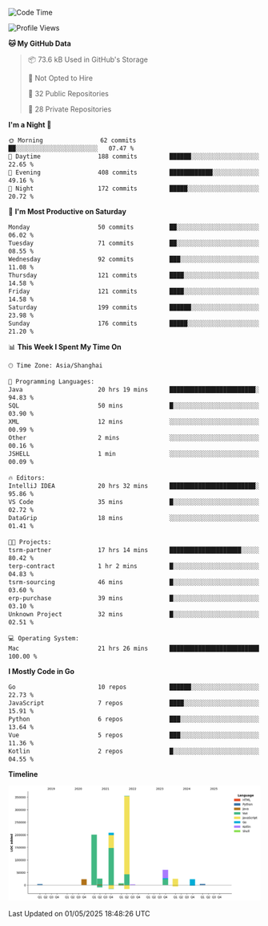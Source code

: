 <!--START_SECTION:waka-->
![Code Time](http://img.shields.io/badge/Code%20Time-4%2C137%20hrs%2018%20mins-blue)

![Profile Views](http://img.shields.io/badge/Profile%20Views-0-blue)

**🐱 My GitHub Data** 

> 📦 73.6 kB Used in GitHub's Storage 
 > 
> 🚫 Not Opted to Hire
 > 
> 📜 32 Public Repositories 
 > 
> 🔑 28 Private Repositories 
 > 
**I'm a Night 🦉** 

```text
🌞 Morning                62 commits          ██░░░░░░░░░░░░░░░░░░░░░░░   07.47 % 
🌆 Daytime                188 commits         ██████░░░░░░░░░░░░░░░░░░░   22.65 % 
🌃 Evening                408 commits         ████████████░░░░░░░░░░░░░   49.16 % 
🌙 Night                  172 commits         █████░░░░░░░░░░░░░░░░░░░░   20.72 % 
```
📅 **I'm Most Productive on Saturday** 

```text
Monday                   50 commits          ██░░░░░░░░░░░░░░░░░░░░░░░   06.02 % 
Tuesday                  71 commits          ██░░░░░░░░░░░░░░░░░░░░░░░   08.55 % 
Wednesday                92 commits          ███░░░░░░░░░░░░░░░░░░░░░░   11.08 % 
Thursday                 121 commits         ████░░░░░░░░░░░░░░░░░░░░░   14.58 % 
Friday                   121 commits         ████░░░░░░░░░░░░░░░░░░░░░   14.58 % 
Saturday                 199 commits         ██████░░░░░░░░░░░░░░░░░░░   23.98 % 
Sunday                   176 commits         █████░░░░░░░░░░░░░░░░░░░░   21.20 % 
```


📊 **This Week I Spent My Time On** 

```text
🕑︎ Time Zone: Asia/Shanghai

💬 Programming Languages: 
Java                     20 hrs 19 mins      ████████████████████████░   94.83 % 
SQL                      50 mins             █░░░░░░░░░░░░░░░░░░░░░░░░   03.90 % 
XML                      12 mins             ░░░░░░░░░░░░░░░░░░░░░░░░░   00.99 % 
Other                    2 mins              ░░░░░░░░░░░░░░░░░░░░░░░░░   00.16 % 
JSHELL                   1 min               ░░░░░░░░░░░░░░░░░░░░░░░░░   00.09 % 

🔥 Editors: 
IntelliJ IDEA            20 hrs 32 mins      ████████████████████████░   95.86 % 
VS Code                  35 mins             █░░░░░░░░░░░░░░░░░░░░░░░░   02.72 % 
DataGrip                 18 mins             ░░░░░░░░░░░░░░░░░░░░░░░░░   01.41 % 

🐱‍💻 Projects: 
tsrm-partner             17 hrs 14 mins      ████████████████████░░░░░   80.42 % 
terp-contract            1 hr 2 mins         █░░░░░░░░░░░░░░░░░░░░░░░░   04.83 % 
tsrm-sourcing            46 mins             █░░░░░░░░░░░░░░░░░░░░░░░░   03.60 % 
erp-purchase             39 mins             █░░░░░░░░░░░░░░░░░░░░░░░░   03.10 % 
Unknown Project          32 mins             █░░░░░░░░░░░░░░░░░░░░░░░░   02.51 % 

💻 Operating System: 
Mac                      21 hrs 26 mins      █████████████████████████   100.00 % 
```

**I Mostly Code in Go** 

```text
Go                       10 repos            ██████░░░░░░░░░░░░░░░░░░░   22.73 % 
JavaScript               7 repos             ████░░░░░░░░░░░░░░░░░░░░░   15.91 % 
Python                   6 repos             ███░░░░░░░░░░░░░░░░░░░░░░   13.64 % 
Vue                      5 repos             ███░░░░░░░░░░░░░░░░░░░░░░   11.36 % 
Kotlin                   2 repos             █░░░░░░░░░░░░░░░░░░░░░░░░   04.55 % 
```



**Timeline**

![Lines of Code chart](https://raw.githubusercontent.com/youtiaoguagua/youtiaoguagua/master/assets/bar_graph.png)


 Last Updated on 01/05/2025 18:48:26 UTC
<!--END_SECTION:waka-->